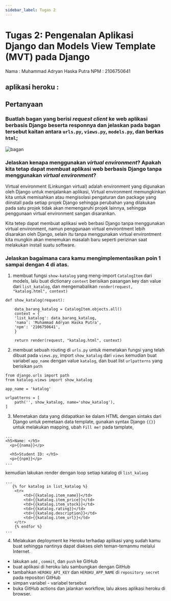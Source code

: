```yaml
---
sidebar_label: Tugas 2
---
```


# Tugas 2: Pengenalan Aplikasi Django dan Models View Template (MVT) pada Django

Nama : Muhammad Adryan Haska Putra
NPM  : 2106750641

aplikasi heroku  : <LINK>
---

## Pertanyaan

### Buatlah bagan yang berisi _request client_ ke web aplikasi berbasis Django beserta responnya dan jelaskan pada bagan tersebut kaitan antara `urls.py`, `views.py`, `models.py`, dan berkas `html`; 
![bagan](https://i.postimg.cc/Bn2QRR9P/Screen-Shot-2022-09-14-at-23-12-59.png)

### Jelaskan kenapa menggunakan _virtual environment_? Apakah kita tetap dapat membuat aplikasi web berbasis Django tanpa menggunakan _virtual environment_?
Virtual environment (Linkungan virtual) adalah environment yang digunakan oleh Django untuk menjalankan aplikasi, Virtual environment memungkinkan kita untuk memisahkan atau mengisolasi pengaturan dan package yang diinstall pada setiap projek Django sehingga perubahan yang dilakukan pada satu projek tidak akan memengaruhi projek lainnya, sehingga penggunaan virtual environment sangan disarankan.

Kita tetep dapat membuat aplikasi web berbasi Django tanpa menggunakan virtual environment, namun penggunaan virtual environtment lebih disarakan oleh Django, selain itu tanpa menggunakan virtual environtment kita mungkin akan menemukan masalah baru seperti perizinan saat melakukan install suatu software.

### Jelaskan bagaimana cara kamu mengimplementasikan poin 1 sampai dengan 4 di atas.
1.  membuat fungsi `show-katalog` yang meng-import `CatalogItem` dari models, lalu buat dictionary `context` berisikan pasangan key dan value dari `list_katalog`, dan mengemabalikan `render(request, "katalog.html", context)`
```
def show_katalog(request):

    data_barang_katalog = CatalogItem.objects.all()
    context = {
    'list_katalog': data_barang_katalog,
    'nama': 'Muhammad Adryan Haska Putra',
    'npm': '2106750641',
    }

    return render(request, "katalog.html", context)
```

2. membuat sebuah routing di `urls.py` untuk memetakan fungsi yang telah dibuat pada `views.py`, import `show_katalog` dari `views` kemudian buat variabel `app_name` dengan value `katalog`, dan buat list `urlpatterns` yang berisikan `path`
```
from django.urls import path
from katalog.views import show_katalog

app_name = 'katalog'

urlpatterns = [
    path('', show_katalog, name='show_katalog'),
]
```

3. Memetakan data yang didapatkan ke dalam HTML dengan sintaks dari Django untuk pemetaan data template, gunakan syntax Django `{{}}` untuk melakukan mapping, ubah `Fill me!` pada tamplate, 
```
...
<h5>Name: </h5>
  <p>{{nama}}</p>

  <h5>Student ID: </h5>
  <p>{{npm}}</p>
...
```
kemudian lakukan render dengan loop setiap katalog di `list_kalaog`
```
...
   {% for katalog in list_katalog %}
    <tr>
        <td>{{katalog.item_name}}</td>
        <td>{{katalog.item_price}}</td>
        <td>{{katalog.item_stock}}</td>
        <td>{{katalog.rating}}</td>
        <td>{{katalog.description}}</td>
        <td>{{katalog.item_url}}</td>
    </tr>
    {% endfor %}
...
```

4. Melakukan deployment ke Heroku terhadap aplikasi yang sudah kamu buat sehingga nantinya dapat diakses oleh teman-temanmu melalui Internet.
- lakukan `add` , `commit`, dan `push` ke GitHub
- buat aplikasi di heroku lalu sambungkan dengan GitHub
- tambahkan `HEROKU_API_KEY` dan `HEROKU_APP_NAME` di `repository secret` pada repositori GitHub
- simpan variabel - variabel tersebut
- buka GitHub actions dan jalankan workflow, lalu akses aplikasi heroku di browser.

